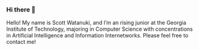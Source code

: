 ### Hi there 👋

Hello! My name is Scott Watanuki, and I’m an rising junior at the Georgia Institute of Technology, majoring in Computer Science with concentrations in Artificial Intelligence and Information Internetworks.
Please feel free to contact me!
